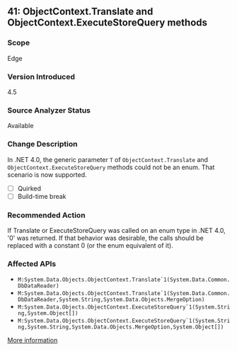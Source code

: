 ## 41: ObjectContext.Translate and ObjectContext.ExecuteStoreQuery methods

### Scope
Edge

### Version Introduced
4.5

### Source Analyzer Status
Available

### Change Description
In .NET 4.0, the generic parameter `T` of `ObjectContext.Translate` and `ObjectContext.ExecuteStoreQuery` methods could not be an enum. That scenario is now supported.

- [ ] Quirked
- [ ] Build-time break

### Recommended Action
If Translate or ExecuteStoreQuery was called on an enum type in .NET 4.0, '0' was returned. If that behavior was desirable, the calls should be replaced with a constant 0 (or the enum equivalent of it).

### Affected APIs
* ``M:System.Data.Objects.ObjectContext.Translate`1(System.Data.Common.DbDataReader)``
* ``M:System.Data.Objects.ObjectContext.Translate`1(System.Data.Common.DbDataReader,System.String,System.Data.Objects.MergeOption)``
* ``M:System.Data.Objects.ObjectContext.ExecuteStoreQuery`1(System.String,System.Object[])``
* ``M:System.Data.Objects.ObjectContext.ExecuteStoreQuery`1(System.String,System.String,System.Data.Objects.MergeOption,System.Object[])``

[More information](https://msdn.microsoft.com/en-us/library/hh367887\(v=vs.110\).aspx#sql)
